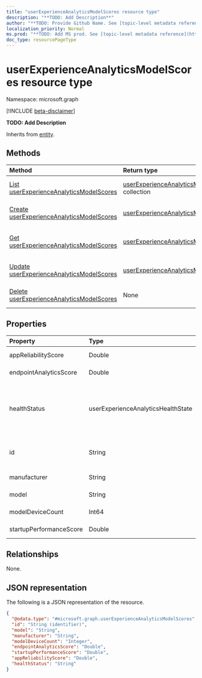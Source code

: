 ```yaml
---
title: "userExperienceAnalyticsModelScores resource type"
description: "**TODO: Add Description**"
author: "**TODO: Provide Github Name. See [topic-level metadata reference](https://msgo.azurewebsites.net/add/document/guidelines/metadata.html#topic-level-metadata)**"
localization_priority: Normal
ms.prod: "**TODO: Add MS prod. See [topic-level metadata reference](https://msgo.azurewebsites.net/add/document/guidelines/metadata.html#topic-level-metadata)**"
doc_type: resourcePageType
---
```


# userExperienceAnalyticsModelScores resource type

Namespace: microsoft.graph

[!INCLUDE [beta-disclaimer](../../includes/beta-disclaimer.md)]

**TODO: Add Description**


Inherits from [entity](../resources/entity.md).

## Methods
|Method|Return type|Description|
|:---|:---|:---|
|[List userExperienceAnalyticsModelScores](../api/intune-userexperienceanalyticsmodelscores-list.md)|[userExperienceAnalyticsModelScores](../resources/intune-userexperienceanalyticsmodelscores.md) collection|Get a list of the [userExperienceAnalyticsModelScores](../resources/intune-userexperienceanalyticsmodelscores.md) objects and their properties.|
|[Create userExperienceAnalyticsModelScores](../api/intune-userexperienceanalyticsmodelscores-create.md)|[userExperienceAnalyticsModelScores](../resources/intune-userexperienceanalyticsmodelscores.md)|Create a new [userExperienceAnalyticsModelScores](../resources/intune-userexperienceanalyticsmodelscores.md) object.|
|[Get userExperienceAnalyticsModelScores](../api/intune-userexperienceanalyticsmodelscores-get.md)|[userExperienceAnalyticsModelScores](../resources/intune-userexperienceanalyticsmodelscores.md)|Read the properties and relationships of a [userExperienceAnalyticsModelScores](../resources/intune-userexperienceanalyticsmodelscores.md) object.|
|[Update userExperienceAnalyticsModelScores](../api/intune-userexperienceanalyticsmodelscores-update.md)|[userExperienceAnalyticsModelScores](../resources/intune-userexperienceanalyticsmodelscores.md)|Update the properties of a [userExperienceAnalyticsModelScores](../resources/intune-userexperienceanalyticsmodelscores.md) object.|
|[Delete userExperienceAnalyticsModelScores](../api/intune-userexperienceanalyticsmodelscores-delete.md)|None|Deletes a [userExperienceAnalyticsModelScores](../resources/intune-userexperienceanalyticsmodelscores.md) object.|

## Properties
|Property|Type|Description|
|:---|:---|:---|
|appReliabilityScore|Double|**TODO: Add Description**|
|endpointAnalyticsScore|Double|**TODO: Add Description**|
|healthStatus|userExperienceAnalyticsHealthState|**TODO: Add Description**. Possible values are: `unknown`, `insufficientData`, `needsAttention`, `meetingGoals`.|
|id|String|**TODO: Add Description** Inherited from [entity](../resources/entity.md).|
|manufacturer|String|**TODO: Add Description**|
|model|String|**TODO: Add Description**|
|modelDeviceCount|Int64|**TODO: Add Description**|
|startupPerformanceScore|Double|**TODO: Add Description**|

## Relationships
None.

## JSON representation
The following is a JSON representation of the resource.
<!-- {
  "blockType": "resource",
  "keyProperty": "id",
  "@odata.type": "microsoft.graph.userExperienceAnalyticsModelScores",
  "baseType": "microsoft.graph.entity",
  "openType": false
}
-->
``` json
{
  "@odata.type": "#microsoft.graph.userExperienceAnalyticsModelScores",
  "id": "String (identifier)",
  "model": "String",
  "manufacturer": "String",
  "modelDeviceCount": "Integer",
  "endpointAnalyticsScore": "Double",
  "startupPerformanceScore": "Double",
  "appReliabilityScore": "Double",
  "healthStatus": "String"
}
```

